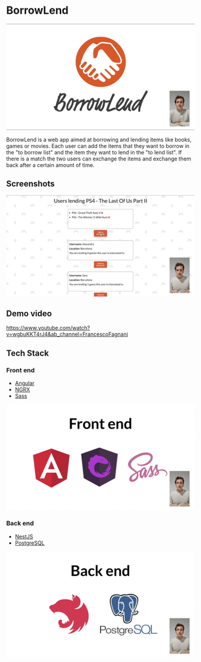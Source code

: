 # **BorrowLend**

<p align="center">
 <img src='./readme-images/logo.png'>
</p>

BorrowLend is a web app aimed at borrowing and lending items like books, games or movies. Each user can add the items that they want to borrow in the "to borrow list" and the item they want to lend in the "to lend list". If there is a match the two users can exchange the items and exchange them back after a certain amount of time.

## **Screenshots**
<p align="center">
 <img src='./readme-images/example.png'>
</p>

## **Demo video**
https://www.youtube.com/watch?v=wgbuKKT4rJ4&ab_channel=FrancescoFagnani

## **Tech Stack**
### **Front end**
* [Angular](https://angular.io/)
* [NGRX](https://ngrx.io/)
* [Sass](https://sass-lang.com/)
<p align="center">
 <img src='./readme-images/frontend.png'>
</p>

### **Back end**
* [NestJS](https://nestjs.com/)
* [PostgreSQL](https://www.postgresql.org/)
<p align="center">
 <img src='./readme-images/backend.png'>
</p>

